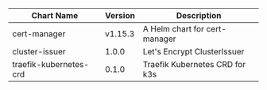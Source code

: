 | Chart Name | Version | Description |
|-------------|----------|-------------|
| cert-manager | v1.15.3 | A Helm chart for cert-manager |
| cluster-issuer | 1.0.0 | Let's Encrypt ClusterIssuer |
| traefik-kubernetes-crd | 0.1.0 | Traefik Kubernetes CRD for k3s |
